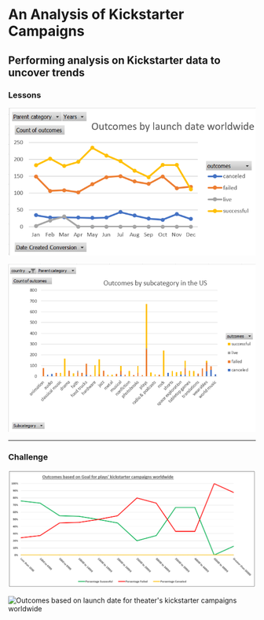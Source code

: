 # An Analysis of Kickstarter Campaigns
## Performing analysis on Kickstarter data to uncover trends
### Lessons

![](Images/Outcomes%20by%20launch%20date%20worldwide.png)

![](Images/Outcomes%20by%20subcategory%20in%20the%20US.png)

---
### Challenge

![Outcomes based on Goal for plays' kickstarter campaigns worldwide](Images/Outcomes%20based%20on%20Goal%20for%20plays'%20kickstarter%20campaigns%20worldwide.png)

![Outcomes based on launch date for theater's kickstarter campaigns worldwide](Outcomes%20based%20on%20launch%20date%20for%20theater's%20kickstarter%20campaigns%20worldwide.png)
